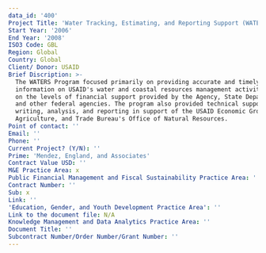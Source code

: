 ```yaml
---
data_id: '400'
Project Title: 'Water Tracking, Estimating, and Reporting Support (WATERS) Program'
Start Year: '2006'
End Year: '2008'
ISO3 Code: GBL
Region: Global
Country: Global
Client/ Donor: USAID
Brief Discription: >-
  The WATERS Program focused primarily on providing accurate and timely
  information on USAID's water and coastal resources management activities and
  on the levels of financial support provided by the Agency, State Department,
  and other federal agencies. The program also provided technical support for
  writing, analysis, and reporting in support of the USAID Economic Growth,
  Agriculture, and Trade Bureau's Office of Natural Resources.
Point of contact: ''
Email: ''
Phone: ''
Current Project? (Y/N): ''
Prime: 'Mendez, England, and Associates'
Contract Value USD: ''
M&E Practice Area: x
Public Financial Management and Fiscal Sustainability Practice Area: ''
Contract Number: ''
Sub: x
Link: ''
'Education, Gender, and Youth Development Practice Area': ''
Link to the document file: N/A
Knowledge Management and Data Analytics Practice Area: ''
Document Title: ''
Subcontract Number/Order Number/Grant Number: ''
---
```

